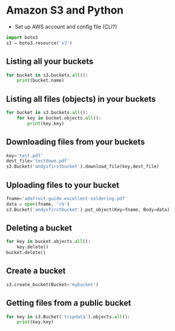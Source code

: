 

# Amazon S3 and Python



- Set up AWS account and config file (CLI?)

```python
import boto3
s3 = boto3.resource('s3')
```

## Listing all your buckets

```python
for bucket in s3.buckets.all():
    print(bucket.name)
```

## Listing all files (objects) in your buckets

```python
for bucket in s3.buckets.all():
    for key in bucket.objects.all():
        print(key.key)
```

## Downloading files from your buckets

```python
key='test.pdf'
dest_file='testdown.pdf'
s3.Bucket('andysfirstbucket').download_file(key,dest_file)
```

## Uploading files to your bucket

```python
fname='adafruit-guide-excellent-soldering.pdf'
data = open(fname, 'rb')
s3.Bucket('andysfirstbucket').put_object(Key=fname, Body=data)
```

## Deleting a bucket

```python
for key in bucket.objects.all():
    key.delete()
bucket.delete()
```

## Create a bucket
```python
s3.create_bucket(Bucket='mybucket')
```


## Getting files from a public bucket

```python
for key in s3.Bucket('tripdata').objects.all():
    print(key.key)
```

